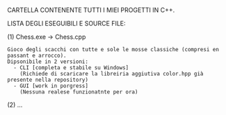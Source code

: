 CARTELLA CONTENENTE TUTTI I MIEI PROGETTI IN C++.

LISTA DEGLI ESEGUIBILI E SOURCE FILE:

(1) Chess.exe -> Chess.cpp

    Gioco degli scacchi con tutte e sole le mosse classiche (compresi en passant e arrocco).
    Dipsonibile in 2 versioni:
      - CLI [completa e stabile su Windows]
        (Richiede di scaricare la libreiria aggiutiva color.hpp già presente nella repository)
      - GUI [work in porgress]
        (Nessuna realese funzionatnte per ora)

(2) ...
        
